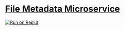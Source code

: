 # [File Metadata Microservice](https://www.freecodecamp.org/learn/apis-and-microservices/apis-and-microservices-projects/file-metadata-microservice)
[![Run on Repl.it](https://repl.it/badge/github/freeCodeCamp/boilerplate-npm)](https://fcc-be-develop-api-file-metadata.gbaswath.repl.co)
